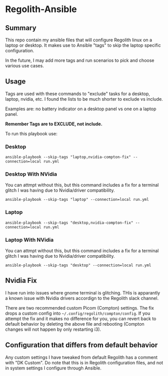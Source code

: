# Regolith-Ansible

## Summary

This repo contain my ansible files that will configure Regolith linux on a laptop or desktop. It makes use to Ansible "tags" to skip the laptop specific configuration.

In the future, I may add more tags and run scenarios to pick and choose various use cases.

## Usage

Tags are used with these commands to "exclude" tasks for a desktop, laptop, nvidia, etc. I found the lists to be much shorter to exclude vs include.

Examples are: no battery indicator on a desktop panel vs one on a laptop panel.

**Remember Tags are to EXCLUDE, not include.**

To run this playbook use:

### Desktop

``` shell
ansible-playbook --skip-tags "laptop,nvidia-compton-fix" --connection=local run.yml
```

### Desktop With NVidia

You can attmpt without this, but this command includes a fix for a terminal glitch I was having due to Nvidia/driver compatibility.

``` shell
ansible-playbook --skip-tags "laptop" --connection=local run.yml
```

### Laptop

``` shell
ansible-playbook --skip-tags "desktop,nvidia-compton-fix" --connection=local run.yml
```

### Laptop With NVidia

You can attmpt without this, but this command includes a fix for a terminal glitch I was having due to Nvidia/driver compatibility.

``` shell
ansible-playbook --skip-tags "desktop" --connection=local run.yml
```

## Nvidia Fix

I have run into issues where gnome terminal is glitching. THis is apparantly a known issue with Nvidia drivers accordign to the Regolith slack channel.

There are two recommended custom Picom (Compton) settings. The fix drops a custom config into `~/.config/regolith/compton/config`. If you attempt the fix and it makes no difference for you, you can revert back to default behavior by deleting the above file and rebooting (Compton changes will not happen by only restarting i3).

## Configuration that differs from default behavior

Any custom settings I have tweaked from default Regolith has a comment with "DK Custom". Do note that this is in Regolith configuration files, and not in system settings I configure through Ansible.
